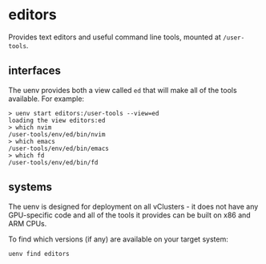 # editors

Provides text editors and useful command line tools, mounted at `/user-tools`.

## interfaces

The uenv provides both a view called `ed` that will make all of the tools available. For example:
```
> uenv start editors:/user-tools --view=ed
loading the view editors:ed
> which nvim
/user-tools/env/ed/bin/nvim
> which emacs
/user-tools/env/ed/bin/emacs
> which fd
/user-tools/env/ed/bin/fd
```




## systems

The uenv is designed for deployment on all vClusters - it does not have any GPU-specific code and all of the tools it provides can be built on x86 and ARM CPUs.

To find which versions (if any) are available on your target system:
```
uenv find editors
```


